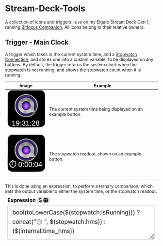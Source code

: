 # Stream-Deck-Tools
A collection of icons and triggers I use on my Elgato Stream Deck Gen 1, running [Bitfocus Companion](https://bitfocus.io/companion).
All icons belong to their relative owners.

## Trigger - Main Clock
A trigger which takes in the current system time, and a [Stopwatch Connection](https://github.com/bitfocus/companion-module-generic-stopwatch), and stores one into a custom variable, to be displayed on any buttons. By default, the trigger returns the system clock when the stopwatch is not running, and shows the stopwatch count when it is running:

| Image | Example |
| --- | --- |
| ![The system time, shown on an example button](demos/main-clock/main-clock.png?raw=true "System Time") | The current system time being displayed on an example button. |
| ![The stopwatch timer, shown on an example button](demos/main-clock/stopwatch.png?raw=true "Stopwatch") | The stopwatch readout, shown on an example button. |

This is done using an expression, to perform a ternary comparison, which sets the output variable to either the system time, or the stopwatch readout.
![The expression used to return the output](demos/main-clock/expression.png?rwa=true "Expression")

